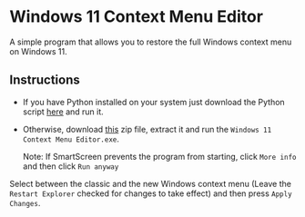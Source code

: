 <h1>Windows 11 Context Menu Editor</h1>

<p>A simple program that allows you to restore the full Windows context menu on Windows 11.</p>


<h2>Instructions</h2>


  - If you have Python installed on your system just download the Python script <a href="https://github.com/Giannis05/win11-context-menu-editor/releases/download/1.0.0/Windows.11.Context.Menu.Editor.pyw">here</a> and run it.

  - Otherwise, download <a href="https://github.com/Giannis05/win11-context-menu-editor/releases/download/1.0.0/Windows.11.Context.Menu.Editor.zip">this</a> zip file, extract it and run the `Windows 11 Context Menu Editor.exe`.
  
    Note: If SmartScreen prevents the program from starting, click `More info` and then click `Run anyway`


Select between the classic and the new Windows context menu (Leave the `Restart Explorer` checked for changes to take effect) and then press `Apply Changes`.
